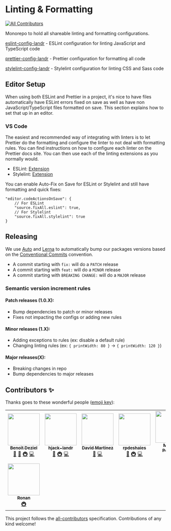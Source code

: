 # Linting & Formatting

<!-- ALL-CONTRIBUTORS-BADGE:START - Do not remove or modify this section -->
[![All Contributors](https://img.shields.io/badge/all_contributors-8-orange.svg?style=flat-square)](#contributors-)
<!-- ALL-CONTRIBUTORS-BADGE:END -->

Monorepo to hold all shareable linting and formatting configurations.

[eslint-config-landr](./packages/eslint-config-landr) - ESLint configuration for linting JavaScript and TypeScript code

[prettier-config-landr](./packages/prettier-config-landr) - Prettier configuration for formatting all code

[stylelint-config-landr](./packages/stylelint-config-landr) - Stylelint configuration for linting CSS and Sass code


## Editor Setup

When using both ESLint and Prettier in a project, it's nice to have files automatically have ESLint errors fixed on save as well as have non JavaScript/TypeScript files formatted on save. This section explains how to set that up in an editor.

### VS Code

The easiest and recommended way of integrating with linters is to let Prettier do the formatting and configure the linter to not deal with formatting rules. You can find instructions on how to configure each linter on the Prettier docs site. You can then use each of the linting extensions as you normally would.

- ESLint: [Extension](https://marketplace.visualstudio.com/items?itemName=dbaeumer.vscode-eslint)
- Stylelint: [Extension](https://marketplace.visualstudio.com/items?itemName=stylelint.vscode-stylelint)

You can enable Auto-Fix on Save for ESLint or Stylelint and still have formatting and quick fixes:

```
"editor.codeActionsOnSave": {
    // For ESLint
    "source.fixAll.eslint": true,
    // For Stylelint
    "source.fixAll.stylelint": true
}
```

## Releasing

We use [Auto](https://intuit.github.io/auto/) and [Lerna](https://lerna.js.org/) to automatically bump our packages versions based on the [Conventional Commits](https://www.conventionalcommits.org/) convention. 

- A commit starting with `fix:` will do a `PATCH` release
- A commit starting with `feat:` will do a `MINOR` release
- A commit starting with `BREAKING CHANGE:` will do a `MAJOR` release


### Semantic version increment rules

#### Patch releases (1.0.X):

- Bump dependencies to patch or minor releases
- Fixes not impacting the configs or adding new rules

#### Minor releases (1.X):

- Adding exceptions to rules (ex: disable a default rule)
- Changing linting rules (ex: `{ printWidth: 80 }` -> `{ printWidth: 120 }`)

#### Major releases(X):

- Breaking changes in repo
- Bump dependencies to major releases

## Contributors ✨

Thanks goes to these wonderful people ([emoji key](https://allcontributors.org/docs/en/emoji-key)):

<!-- ALL-CONTRIBUTORS-LIST:START - Do not remove or modify this section -->
<!-- prettier-ignore-start -->
<!-- markdownlint-disable -->
<table>
  <tr>
    <td align="center"><a href="http://benoitdeziel.com"><img src="https://avatars1.githubusercontent.com/u/537043?v=4?s=100" width="100px;" alt=""/><br /><sub><b>Benoit Deziel</b></sub></a><br /><a href="#maintenance-benoitdeziel" title="Maintenance">🚧</a> <a href="https://github.com/LandrAudio/linting-and-formatting/commits?author=benoitdeziel" title="Documentation">📖</a> <a href="#infra-benoitdeziel" title="Infrastructure (Hosting, Build-Tools, etc)">🚇</a> <a href="https://github.com/LandrAudio/linting-and-formatting/commits?author=benoitdeziel" title="Code">💻</a></td>
    <td align="center"><a href="https://github.com/hjack-landr"><img src="https://avatars2.githubusercontent.com/u/57115379?v=4?s=100" width="100px;" alt=""/><br /><sub><b>hjack-landr</b></sub></a><br /><a href="#maintenance-hjack-landr" title="Maintenance">🚧</a> <a href="#infra-hjack-landr" title="Infrastructure (Hosting, Build-Tools, etc)">🚇</a> <a href="https://github.com/LandrAudio/linting-and-formatting/commits?author=hjack-landr" title="Code">💻</a></td>
    <td align="center"><a href="https://github.com/davidmartinezmarin"><img src="https://avatars3.githubusercontent.com/u/954888?v=4?s=100" width="100px;" alt=""/><br /><sub><b>David Martinez</b></sub></a><br /><a href="#maintenance-davidmartinezmarin" title="Maintenance">🚧</a> <a href="https://github.com/LandrAudio/linting-and-formatting/commits?author=davidmartinezmarin" title="Code">💻</a></td>
    <td align="center"><a href="https://github.com/RPDeshaies"><img src="https://avatars0.githubusercontent.com/u/6224111?v=4?s=100" width="100px;" alt=""/><br /><sub><b>rpdeshaies</b></sub></a><br /><a href="https://github.com/LandrAudio/linting-and-formatting/commits?author=RPDeshaies" title="Documentation">📖</a> <a href="#infra-RPDeshaies" title="Infrastructure (Hosting, Build-Tools, etc)">🚇</a> <a href="https://github.com/LandrAudio/linting-and-formatting/commits?author=RPDeshaies" title="Code">💻</a></td>
    <td align="center"><a href="https://github.com/MPeloquin"><img src="https://avatars.githubusercontent.com/u/755469?v=4?s=100" width="100px;" alt=""/><br /><sub><b>Maxime Péloquin</b></sub></a><br /><a href="https://github.com/LandrAudio/linting-and-formatting/commits?author=MPeloquin" title="Code">💻</a></td>
    <td align="center"><a href="https://github.com/ardeois"><img src="https://avatars.githubusercontent.com/u/1867939?v=4?s=100" width="100px;" alt=""/><br /><sub><b>Corentin Ardeois</b></sub></a><br /><a href="https://github.com/LandrAudio/linting-and-formatting/commits?author=ardeois" title="Documentation">📖</a> <a href="https://github.com/LandrAudio/linting-and-formatting/commits?author=ardeois" title="Code">💻</a></td>
    <td align="center"><a href="https://github.com/vbeausoleil"><img src="https://avatars.githubusercontent.com/u/10699482?v=4?s=100" width="100px;" alt=""/><br /><sub><b>vbeausoleil</b></sub></a><br /><a href="#infra-vbeausoleil" title="Infrastructure (Hosting, Build-Tools, etc)">🚇</a> <a href="https://github.com/LandrAudio/linting-and-formatting/commits?author=vbeausoleil" title="Code">💻</a></td>
  </tr>
  <tr>
    <td align="center"><a href="https://github.com/Ronan-Landr"><img src="https://avatars.githubusercontent.com/u/146753775?v=4?s=100" width="100px;" alt=""/><br /><sub><b>Ronan</b></sub></a><br /><a href="#infra-Ronan-Landr" title="Infrastructure (Hosting, Build-Tools, etc)">🚇</a></td>
  </tr>
</table>

<!-- markdownlint-restore -->
<!-- prettier-ignore-end -->

<!-- ALL-CONTRIBUTORS-LIST:END -->

This project follows the [all-contributors](https://github.com/all-contributors/all-contributors) specification. Contributions of any kind welcome!
